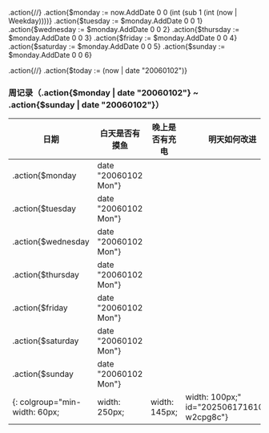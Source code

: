 .action{/*<!-- 计算本周每一天的日期 -->*/}
.action{$monday := now.AddDate 0 0 (int (sub 1 (int (now | Weekday))))}
.action{$tuesday := $monday.AddDate 0 0 1}
.action{$wednesday := $monday.AddDate 0 0 2}
.action{$thursday := $monday.AddDate 0 0 3}
.action{$friday := $monday.AddDate 0 0 4}
.action{$saturday := $monday.AddDate 0 0 5}
.action{$sunday := $monday.AddDate 0 0 6}

.action{/*<!-- 获取今天的日期用于标记 -->*/}
.action{$today := (now | date "20060102")}

### 周记录（.action{$monday | date "20060102"} ~ .action{$sunday | date "20060102"}）

| 日期               | 白天是否有摸鱼                            | 晚上是否有充电                                   | 明天如何改进 |
| ------------------ | ----------------------------------------- | ------------------------------------------------ | ------------ |
| .action{$monday    | date "20060102 Mon"}    |              |  |  |
| .action{$tuesday   | date "20060102 Mon"}   |              |  |  |
| .action{$wednesday | date "20060102 Mon"} |              |  |  |
| .action{$thursday  | date "20060102 Mon"} |              |  |  |
| .action{$friday    | date "20060102 Mon"}   |              |  |  |
| .action{$saturday  | date "20060102 Mon"}  |              |  |  |
| .action{$sunday    | date "20060102 Mon"}    |              |  |  |
{: colgroup="min-width: 60px;|width: 250px;|width: 145px;|width: 100px;" id="20250617161045-w2cpg8c"}
